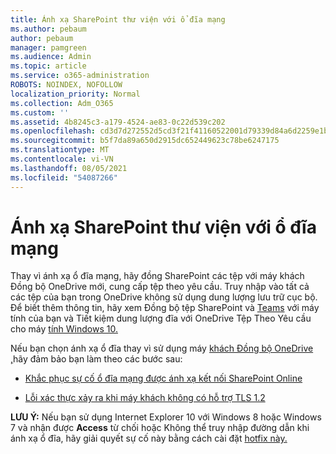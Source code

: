 ```yaml
---
title: Ánh xạ SharePoint thư viện với ổ đĩa mạng
ms.author: pebaum
author: pebaum
manager: pamgreen
ms.audience: Admin
ms.topic: article
ms.service: o365-administration
ROBOTS: NOINDEX, NOFOLLOW
localization_priority: Normal
ms.collection: Adm_O365
ms.custom: ''
ms.assetid: 4b8245c3-a179-4524-ae83-0c22d539c202
ms.openlocfilehash: cd3d7d272552d5cd3f21f41160522001d79339d84a6d2259e1b1868deee66ef0
ms.sourcegitcommit: b5f7da89a650d2915dc652449623c78be6247175
ms.translationtype: MT
ms.contentlocale: vi-VN
ms.lasthandoff: 08/05/2021
ms.locfileid: "54087266"
---
```

# <a name="map-a-sharepoint-library-to-a-network-drive"></a>Ánh xạ SharePoint thư viện với ổ đĩa mạng

Thay vì ánh xạ ổ đĩa mạng, hãy đồng SharePoint các tệp với máy khách Đồng bộ OneDrive mới, cung cấp tệp theo yêu cầu. Truy nhập vào tất cả các tệp của bạn trong OneDrive không sử dụng dung lượng lưu trữ cục bộ. Để biết thêm thông tin, hãy xem Đồng bộ tệp SharePoint và [Teams](https://support.microsoft.com/office/sync-sharepoint-and-teams-files-with-your-computer-6de9ede8-5b6e-4503-80b2-6190f3354a88) với máy tính của bạn và Tiết kiệm dung lượng đĩa với OneDrive Tệp Theo Yêu cầu cho máy [tính Windows 10.](https://support.microsoft.com/office/save-disk-space-with-onedrive-files-on-demand-for-windows-10-0e6860d3-d9f3-4971-b321-7092438fb38e)

Nếu bạn chọn ánh xạ ổ đĩa thay vì sử dụng máy [khách Đồng bộ OneDrive ,](https://support.microsoft.com/office/sync-sharepoint-and-teams-files-with-your-computer-6de9ede8-5b6e-4503-80b2-6190f3354a88)hãy đảm bảo bạn làm theo các bước sau:

- [Khắc phục sự cố ổ đĩa mạng được ánh xạ kết nối SharePoint Online](/sharepoint/support/administration/troubleshoot-mapped-network-drives)

- [Lỗi xác thực xảy ra khi máy khách không có hỗ trợ TLS 1.2](/sharepoint/troubleshoot/administration/authentication-errors-tls12-support#network-drive-mapped-to-a-sharepoint-library)  

**LƯU Ý:** Nếu bạn sử dụng Internet Explorer 10 với Windows 8 hoặc Windows 7 và nhận  được **Access** từ chối hoặc Không thể truy nhập đường dẫn khi ánh xạ ổ đĩa, hãy giải quyết sự cố này bằng cách cài đặt [hotfix này.](https://support.microsoft.com/topic/error-when-you-open-a-sharepoint-document-library-in-windows-explorer-or-map-a-network-drive-to-the-library-after-you-install-internet-explorer-10-96e640ba-059f-9b09-bb91-2a0319ee8b1d)
